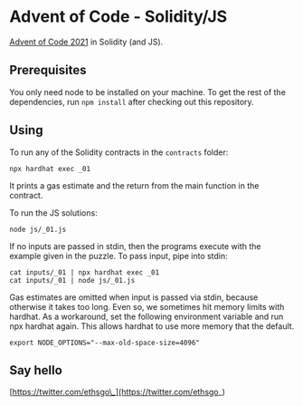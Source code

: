 # Advent of Code - Solidity/JS

[Advent of Code 2021](https://adventofcode.com/2021) in Solidity (and JS).

## Prerequisites

You only need node to be installed on your machine. To get the rest of the
dependencies, run `npm install` after checking out this repository.

## Using

To run any of the Solidity contracts in the `contracts` folder:

    npx hardhat exec _01

It prints a gas estimate and the return from the main function in the contract.

To run the JS solutions:

    node js/_01.js

If no inputs are passed in stdin, then the programs execute with the example
given in the puzzle. To pass input, pipe into stdin:

    cat inputs/_01 | npx hardhat exec _01
    cat inputs/_01 | node js/_01.js

Gas estimates are omitted when input is passed via stdin, because otherwise it
takes too long. Even so, we sometimes hit memory limits with hardhat. As a
workaround, set the following environment variable and run npx hardhat again.
This allows hardhat to use more memory that the default.

    export NODE_OPTIONS="--max-old-space-size=4096"

## Say hello

[https://twitter.com/ethsgo\_](https://twitter.com/ethsgo_)
